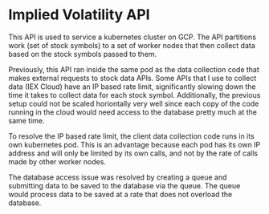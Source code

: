 # Implied Volatility API
This API is used to service a kubernetes cluster on GCP. The API partitions work (set of stock symbols) to a set of worker nodes that then collect data based on the stock symbols passed to them. 

Previously, this API ran inside the same pod as the data collection code that makes external requests to stock data APIs. Some APIs that I use to collect data (IEX Cloud) have an IP based rate limit, significantly slowing down the time it takes to collect data for each stock symbol. Additionally, the previous setup could not be scaled horiontally very well since each copy of the code running in the cloud would need access to the database pretty much at the same time. 

To resolve the IP based rate limit, the client data collection code runs in its own kubernetes pod. This is an advantage because each pod has its own IP address and will only be limited by its own calls, and not by the rate of calls made by other worker nodes.

The database access issue was resolved by creating a queue and submitting data to be saved to the database via the queue. The queue would process data to be saved at a rate that does not overload the database. 

